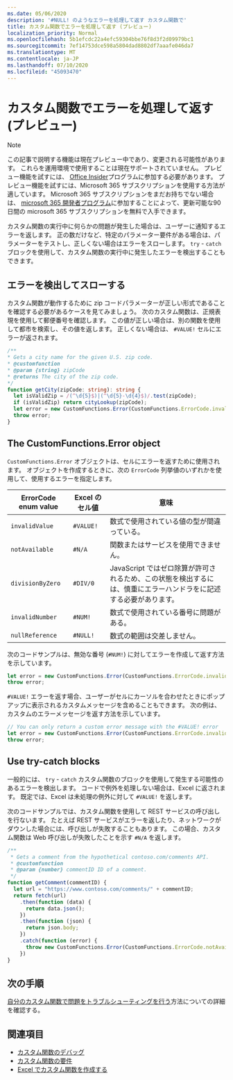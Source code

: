 ```yaml
---
ms.date: 05/06/2020
description: '#NULL! のようなエラーを処理して返す カスタム関数で'
title: カスタム関数でエラーを処理して返す (プレビュー)
localization_priority: Normal
ms.openlocfilehash: 5b1efcdc22a4efc59304bbe76f8d3f2d09979bc1
ms.sourcegitcommit: 7ef14753dce598a5804dad8802df7aaafe046da7
ms.translationtype: MT
ms.contentlocale: ja-JP
ms.lasthandoff: 07/10/2020
ms.locfileid: "45093470"
---
```

# <a name="handle-and-return-errors-from-your-custom-function-preview"></a>カスタム関数でエラーを処理して返す (プレビュー)

> [!NOTE]
> この記事で説明する機能は現在プレビュー中であり、変更される可能性があります。 これらを運用環境で使用することは現在サポートされていません。 プレビュー機能を試すには、 [Office Insider](https://insider.office.com/join)プログラムに参加する必要があります。  プレビュー機能を試すには、Microsoft 365 サブスクリプションを使用する方法が適しています。 Microsoft 365 サブスクリプションをまだお持ちでない場合は、 [microsoft 365 開発者プログラム](https://developer.microsoft.com/office/dev-program)に参加することによって、更新可能な90日間の microsoft 365 サブスクリプションを無料で入手できます。

カスタム関数の実行中に何らかの問題が発生した場合は、ユーザーに通知するエラーを返します。 正の数だけなど、特定のパラメーター要件がある場合は、パラメーターをテストし、正しくない場合はエラーをスローします。 `try` - `catch` ブロックを使用して、カスタム関数の実行中に発生したエラーを検出することもできます。

## <a name="detect-and-throw-an-error"></a>エラーを検出してスローする

カスタム関数が動作するために zip コードパラメーターが正しい形式であることを確認する必要があるケースを見てみましょう。 次のカスタム関数は、正規表現を使用して郵便番号を確認します。 この値が正しい場合は、別の関数を使用して都市を検索し、その値を返します。 正しくない場合は、 `#VALUE!` セルにエラーが返されます。

```typescript
/**
* Gets a city name for the given U.S. zip code.
* @customfunction
* @param {string} zipCode
* @returns The city of the zip code.
*/
function getCity(zipCode: string): string {
  let isValidZip = /(^\d{5}$)|(^\d{5}-\d{4}$)/.test(zipCode);
  if (isValidZip) return cityLookup(zipCode);
  let error = new CustomFunctions.Error(CustomFunctions.ErrorCode.invalidValue, "Please provide a valid U.S. zip code.");
  throw error;
}
```

## <a name="the-customfunctionserror-object"></a>The CustomFunctions.Error object

`CustomFunctions.Error` オブジェクトは、セルにエラーを返すために使用されます。 オブジェクトを作成するときに、次の `ErrorCode` 列挙値のいずれかを使用して、使用するエラーを指定します。


|ErrorCode enum value  |Excel のセル値  |意味  |
|---------------|---------|---------|
|`invalidValue`   | `#VALUE!` | 数式で使用されている値の型が間違っている。 |
|`notAvailable`   | `#N/A`    | 関数またはサービスを使用できません。 |
|`divisionByZero` | `#DIV/0`  | JavaScript ではゼロ除算が許可されるため、この状態を検出するには、慎重にエラーハンドラをに記述する必要があります。 |
|`invalidNumber`  | `#NUM!`   | 数式で使用されている番号に問題がある。 |
|`nullReference`  | `#NULL!`  | 数式の範囲は交差しません。 |

次のコードサンプルは、無効な番号 (`#NUM!`) に対してエラーを作成して返す方法を示しています。

```typescript
let error = new CustomFunctions.Error(CustomFunctions.ErrorCode.invalidNumber);
throw error;
```

`#VALUE!` エラーを返す場合、ユーザーがセルにカーソルを合わせたときにポップアップに表示されるカスタムメッセージを含めることもできます。 次の例は、カスタムのエラーメッセージを返す方法を示しています。

```typescript
// You can only return a custom error message with the #VALUE! error
let error = new CustomFunctions.Error(CustomFunctions.ErrorCode.invalidValue, "The parameter can only contain lowercase characters.");
throw error;
```

## <a name="use-try-catch-blocks"></a>Use try-catch blocks

一般的には、 `try` - `catch` カスタム関数のブロックを使用して発生する可能性のあるエラーを検出します。 コードで例外を処理しない場合は、Excel に返されます。 既定では、Excel は未処理の例外に対して `#VALUE!` を返します。

次のコードサンプルでは、カスタム関数を使用して REST サービスの呼び出しを行ないます。 たとえば REST サービスがエラーを返したり、ネットワークがダウンした場合には、呼び出しが失敗することもあります。 この場合、カスタム関数は Web 呼び出しが失敗したことを示す `#N/A` を返します。


```typescript
/**
 * Gets a comment from the hypothetical contoso.com/comments API.
 * @customfunction
 * @param {number} commentID ID of a comment.
 */
function getComment(commentID) {
  let url = "https://www.contoso.com/comments/" + commentID;
  return fetch(url)
    .then(function (data) {
      return data.json();
    })
    .then(function (json) {
      return json.body;
    })
    .catch(function (error) {
      throw new CustomFunctions.Error(CustomFunctions.ErrorCode.notAvailable);
    })
}
```

## <a name="next-steps"></a>次の手順

[自分のカスタム関数で問題をトラブルシューティングを行う](custom-functions-troubleshooting.md)方法についての詳細を確認する。

## <a name="see-also"></a>関連項目

* [カスタム関数のデバッグ](custom-functions-debugging.md)
* [カスタム関数の要件](custom-functions-requirement-sets.md)
* [Excel でカスタム関数を作成する](custom-functions-overview.md)
